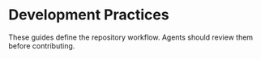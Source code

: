 # Development Practices

These guides define the repository workflow. Agents should review them before contributing.
